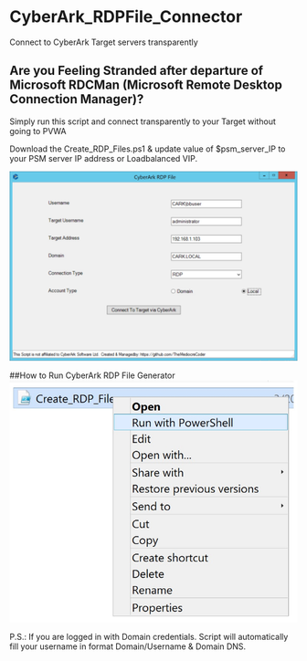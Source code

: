 # CyberArk_RDPFile_Connector
Connect to CyberArk Target servers transparently

## Are you Feeling Stranded after departure of Microsoft RDCMan (Microsoft Remote Desktop Connection Manager)?
Simply run this script and connect transparently to your Target without going to PVWA

Download the Create_RDP_Files.ps1 & update value of $psm_server_IP to your PSM server IP address or Loadbalanced VIP.

![Image of CyberArk RDP File Generator](https://github.com/TheMediocreCoder/CyberArk_RDPFile_Connector/blob/master/docs/images/RDP_File_Launcher.jpg)

##How to Run CyberArk RDP File Generator
![Image of How](https://github.com/TheMediocreCoder/CyberArk_RDPFile_Connector/blob/master/docs/images/Run_PS_RDP_File.jpg)

P.S.:
If you are logged in with Domain credentials. Script will automatically fill your username in format Domain/Username & Domain DNS.




